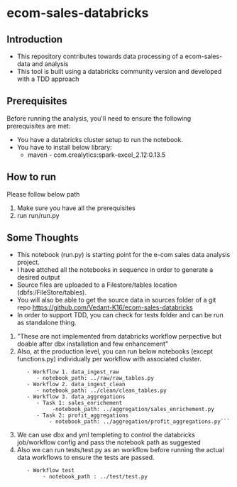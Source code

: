 # ecom-sales-databricks
## Introduction
- This repository contributes towards data processing of a ecom-sales-data and analysis
- This tool is built using a databricks community version and developed with a TDD approach

## Prerequisites
Before running the analysis, you'll need to ensure the following prerequisites are met:
- You have a databricks cluster setup to run the notebook.
- You have to install below library:
    * maven - com.crealytics:spark-excel_2.12:0.13.5

## How to run
Please follow below path
  1. Make sure you have all the prerequisites
  2. run run/run.py

## Some Thoughts
- This notebook (run.py) is starting point for the e-com sales data analysis project.
- I have attched all the notebooks in sequence in order to generate a desired output
- Source files are uploaded to a Filestore/tables location (dbfs:/FileStore/tables).
- You will also be able to get the source data in sources folder of a git repo https://github.com/Vedant-K16/ecom-sales-databricks
- In order to support TDD, you can check for tests folder and can be run as standalone thing.

1. "These are not implemented from databricks workflow perpective but doable after dbx installation and few enhancement"
2. Also, at the production level, you can run below notebooks (except functions.py) individually per workflow with associated cluster.
      ```
         - Workflow 1. data_ingest_raw
            - notebook_path: ../raw/raw_tables.py
         - Workflow 2. data_ingest_clean
            - notebook_path: ../clean/clean_tables.py
         - Workflow 3. data_aggregations
            - Task 1: sales_enrichement
                 -notebook_path: ../aggregation/sales_enrichement.py
            - Task 2: profit_aggregations
                - notebook_path: ../aggregation/profit_aggregations.py```
4. We can use dbx and yml templeting to control the databricks job/workflow config and pass the notebook path as suggested
5. Also we can run tests/test.py as an workflow before running the actual data workflows to ensure the tests are passed.
   ```
      - Workflow test
           - notebook_path : ../test/test.py
   ```
